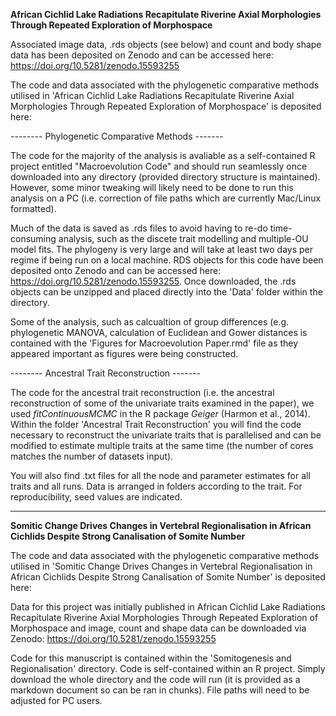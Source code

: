 
**African Cichlid Lake Radiations Recapitulate Riverine Axial Morphologies Through Repeated Exploration of Morphospace**

Associated image data, .rds objects (see below) and count and body shape data has been deposited on Zenodo and can be accessed here: https://doi.org/10.5281/zenodo.15593255 

The code and data associated with the phylogenetic comparative methods utilised in 'African Cichlid Lake Radiations Recapitulate Riverine Axial Morphologies Through Repeated Exploration of Morphospace' is deposited here:

-------- Phylogenetic Comparative Methods -------

The code for the majority of the analysis is avaliable as a self-contained R project entitled "Macroevolution Code" and should run seamlessly once downloaded into any directory (provided directory structure is maintained). However, some minor tweaking will likely need to be done to run this analysis on a PC (i.e. correction of file paths which are currently Mac/Linux formatted).

Much of the data is saved as .rds files to avoid having to re-do time-consuming analysis, such as the discete trait modelling and multiple-OU model fits. The phylogeny is very large and will take at least two days per regime if being run on a local machine. RDS objects for this code have been deposited onto Zenodo and can be accessed here: https://doi.org/10.5281/zenodo.15593255. Once downloaded, the .rds objects can be unzipped and placed directly into the 'Data' folder within the directory.  

Some of the analysis, such as calcualtion of group differences (e.g. phylogenetic MANOVA, calculation of Euclidean and Gower distances is contained with the 'Figures for Macroevolution Paper.rmd' file as they appeared important as figures were being constructed. 

-------- Ancestral Trait Reconstruction -------

The code for the ancestral trait reconstruction (i.e. the ancestral reconstruction of some of the univariate traits examined in the paper), we used _fitContinuousMCMC_ in the R package _Geiger_ (Harmon et al., 2014). Within the folder 'Ancestral Trait Reconstruction' you will find the code necessary to reconstruct the univariate traits that is parallelised and can be modified to estimate multiple traits at the same time (the number of cores matches the number of datasets input). 

You will also find .txt files for all the node and parameter estimates for all traits and all runs. Data is arranged in folders according to the trait. For reproducibility, seed values are indicated. 

---------------------------------------------------------------------------------------------------------------------------------------------------------------------------------------------------

**Somitic Change Drives Changes in Vertebral Regionalisation in African Cichlids Despite Strong Canalisation of Somite Number**

The code and data associated with the phylogenetic comparative methods utilised in 'Somitic Change Drives Changes in Vertebral Regionalisation in African Cichlids Despite Strong Canalisation of Somite Number' is deposited here:

Data for this project was initially published in African Cichlid Lake Radiations Recapitulate Riverine Axial Morphologies Through Repeated Exploration of Morphospace and image, count and shape data can be downloaded via Zenodo: https://doi.org/10.5281/zenodo.15593255

Code for this manuscript is contained within the 'Somitogenesis and Regionalisation' directory. Code is self-contained within an R project. Simply download the whole directory and the code will run (it is provided as a markdown document so can be ran in chunks). File paths will need to be adjusted for PC users. 
